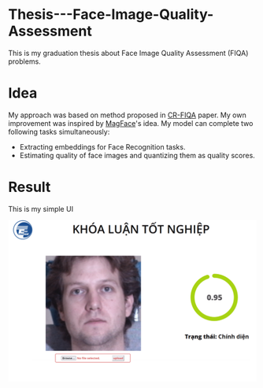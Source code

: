 # Thesis---Face-Image-Quality-Assessment
This is my graduation thesis about Face Image Quality Assessment (FIQA) problems.

# Idea 
My approach was based on method proposed in [CR-FIQA](https://arxiv.org/pdf/2112.06592.pdf) paper. My own improvement was inspired by [MagFace](https://arxiv.org/pdf/2103.06627.pdf)'s idea. My model can complete two following tasks simultaneously:
- Extracting embeddings for Face Recognition tasks.
- Estimating quality of face images and quantizing them as quality scores.

# Result
This is my simple UI
<p align="center"><img src="./UI-1.png"></p>



